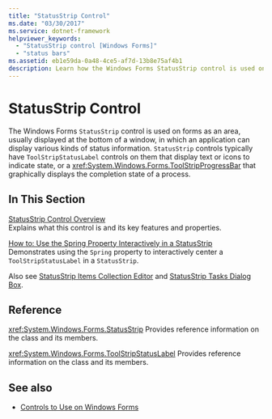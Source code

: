 ```yaml
---
title: "StatusStrip Control"
ms.date: "03/30/2017"
ms.service: dotnet-framework
helpviewer_keywords: 
  - "StatusStrip control [Windows Forms]"
  - "status bars"
ms.assetid: eb1e59da-0a48-4ce5-af7d-13b8e75af4b1
description: Learn how the Windows Forms StatusStrip control is used on forms as an area in which an application can display various types of status information.
---
```

# StatusStrip Control

The Windows Forms `StatusStrip` control is used on forms as an area, usually displayed at the bottom of a window, in which an application can display various kinds of status information. `StatusStrip` controls typically have `ToolStripStatusLabel` controls on them that display text or icons to indicate state, or a <xref:System.Windows.Forms.ToolStripProgressBar> that graphically displays the completion state of a process.

## In This Section

[StatusStrip Control Overview](statusstrip-control-overview.md)\
Explains what this control is and its key features and properties.

[How to: Use the Spring Property Interactively in a StatusStrip](how-to-use-the-spring-property-interactively-in-a-statusstrip.md)\
Demonstrates using the `Spring` property to interactively center a `ToolStripStatusLabel` in a `StatusStrip`.

Also see [StatusStrip Items Collection Editor](/previous-versions/visualstudio/visual-studio-2010/ms233631(v=vs.100)) and [StatusStrip Tasks Dialog Box](/previous-versions/visualstudio/visual-studio-2010/ms233642(v=vs.100)).

## Reference

<xref:System.Windows.Forms.StatusStrip>
Provides reference information on the class and its members.

<xref:System.Windows.Forms.ToolStripStatusLabel>
Provides reference information on the class and its members.

## See also

- [Controls to Use on Windows Forms](controls-to-use-on-windows-forms.md)
